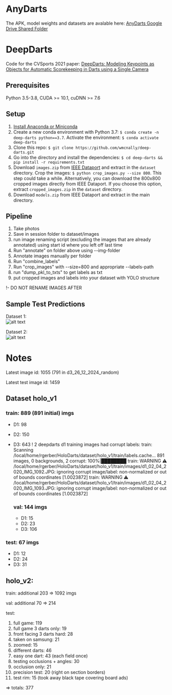 # AnyDarts

The APK, model weights and datasets are avalable here: [AnyDarts Google Drive Shared Folder](https://drive.google.com/drive/folders/1og8SZbe6Yn7kWXbzq2ANEtsk-o_F5Cou?usp=drive_link)



# DeepDarts

Code for the CVSports 2021 paper: [DeepDarts: Modeling Keypoints as Objects for Automatic Scorekeeping in Darts using a Single Camera](https://arxiv.org/abs/2105.09880)

## Prerequisites
Python 3.5-3.8, CUDA >= 10.1, cuDNN >= 7.6

## Setup
1. [Install Anaconda or Miniconda](https://docs.conda.io/projects/conda/en/latest/user-guide/install/index.html)
2. Create a new conda environment with Python 3.7: ```$ conda create -n deep-darts python==3.7```. Activate the environment: ```$ conda activate deep-darts```
4. Clone this repo: ```$ git clone https://github.com/wmcnally/deep-darts.git```
5. Go into the directory and install the dependencies: ```$ cd deep-darts && pip install -r requirements.txt```
6. Download ```images.zip``` from [IEEE Dataport](https://ieee-dataport.org/open-access/deepdarts-dataset) 
   and extract in the ```dataset``` directory. Crop the images: ```$ python crop_images.py --size 800```. This step could
   take a while. Alternatively, you can download the 800x800 cropped images directly from IEEE Dataport. 
   If you choose this option, extract ```cropped_images.zip``` in the ```dataset``` directory.
8. Download ```models.zip``` from IEEE Dataport and extract in the main directory.

## Pipeline

1. Take photos
2. Save in session folder to dataset/images
3. run image renaming script (excluding the images that are already annotated) using start id where you left off last time
4. Run "annotate" on folder above using --img-folder
5. Annotate images manually per folder
6. Run "combine_labels" 
7. Run "crop_images" with --size=800 and appropriate --labels-path
8. run "dump_pkl_to_txts" to get labels as txt
9. put cropped images and labels into your dataset with YOLO structure

!- DO NOT RENAME IMAGES AFTER


## Sample Test Predictions

Dataset 1:\
![alt text](./d1_pred.JPG)

Dataset 2:\
![alt text](./d2_pred.JPG)

# Notes

Latest image id: 1055 (791 in d3_26_12_2024_random)

Latest test image id: 1459

## Dataset holo_v1

### train: 889 (891 initial) imgs
- D1: 98 
- D2: 150 
- D3: 643
! 2 deepdarts d1 training images had corrupt labels: 
train: Scanning /local/home/rgerber/HoloDarts/dataset/holo_v1/train/labels.cache... 891 images, 0 backgrounds, 2 corrupt: 100%|████████
train: WARNING ⚠️ /local/home/rgerber/HoloDarts/dataset/holo_v1/train/images/d1_02_04_2020_IMG_1092.JPG: ignoring corrupt image/label: non-normalized or out of bounds coordinates [1.0023872]
train: WARNING ⚠️ /local/home/rgerber/HoloDarts/dataset/holo_v1/train/images/d1_02_04_2020_IMG_1093.JPG: ignoring corrupt image/label: non-normalized or out of bounds coordinates [1.0023872]

  ### val: 144 imgs
  - D1: 15
  - D2: 23
  - D3: 106
 
### test: 67 imgs
- D1: 12
- D2: 24
- D3: 31

## holo_v2:

train: additional 203 => 1092 imgs

val: additional 70 => 214

test: 
   1. full game: 119
   2. full game 3 darts only: 19
   3. front facing 3 darts hard: 28
   4. taken on samsung: 21
   5. zoomed: 15
   6. different darts: 46
   7. easy one dart: 43 (each field once)
   8. testing occlusions + angles: 30
   9. occlusion only: 21
   10. precision test: 20 (right on section borders)
   11. test rim: 15 (took away black tape covering board ads)

=> totals: 377
  
